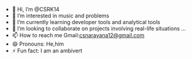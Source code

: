 - 👋 Hi, I’m @CSRK14
- 👀 I’m interested in music and problems 
- 🌱 I’m currently learning developer tools and analytical tools
- 💞️ I’m looking to collaborate on projects involving real-life situations ...
- 📫 How to reach me Gmail:csnarayana12@gmail.com
- 😄 Pronouns: He,him
- ⚡ Fun fact: I am an ambivert

<!---
CSRK14/CSRK14 is a ✨ special ✨ repository because its `README.md` (this file) appears on your GitHub profile.
You can click the Preview link to take a look at your changes.
--->
